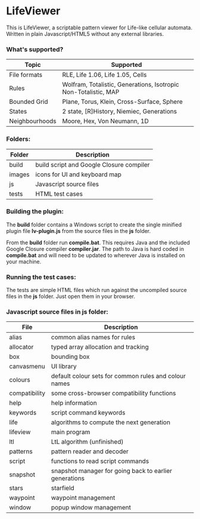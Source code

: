 # LifeViewer

This is LifeViewer, a scriptable pattern viewer for Life-like cellular automata.
Written in plain Javascript/HTML5 without any external libraries.

### What's supported?
Topic|Supported
-----|---------
File formats|RLE, Life 1.06, Life 1.05, Cells
Rules|Wolfram, Totalistic, Generations, Isotropic Non-Totalistic, MAP
Bounded Grid|Plane, Torus, Klein, Cross-Surface, Sphere
States|2 state, [R]History, Niemiec, Generations
Neighbourhoods|Moore, Hex, Von Neumann, 1D

### Folders:
Folder|Description
------|-----------
build|build script and Google Closure compiler
images|icons for UI and keyboard map
js|Javascript source files
tests|HTML test cases

### Building the plugin:
The **build** folder contains a Windows script to create the single minified plugin file **lv-plugin.js** from the source files in the **js** folder.

From the **build** folder run **compile.bat**. This requires Java and the included Google Closure compiler **compiler.jar**. The path to Java is hard coded in **compile.bat** and will need to be updated to wherever Java is installed on your machine.

### Running the test cases:
The tests are simple HTML files which run against the uncompiled source files in the **js** folder. Just open them in your browser.

### Javascript source files in **js** folder:
File|Description
----|-----------
alias|common alias names for rules
allocator|typed array allocation and tracking
box|bounding box
canvasmenu|UI library
colours|default colour sets for common rules and colour names
compatibility|some cross-browser compatibility functions
help|help information
keywords|script command keywords
life|algorithms to compute the next generation
lifeview|main program
ltl|LtL algorithm (unfinished)
patterns|pattern reader and decoder
script|functions to read script commands
snapshot|snapshot manager for going back to earlier generations
stars|starfield
waypoint|waypoint management
window|popup window management

